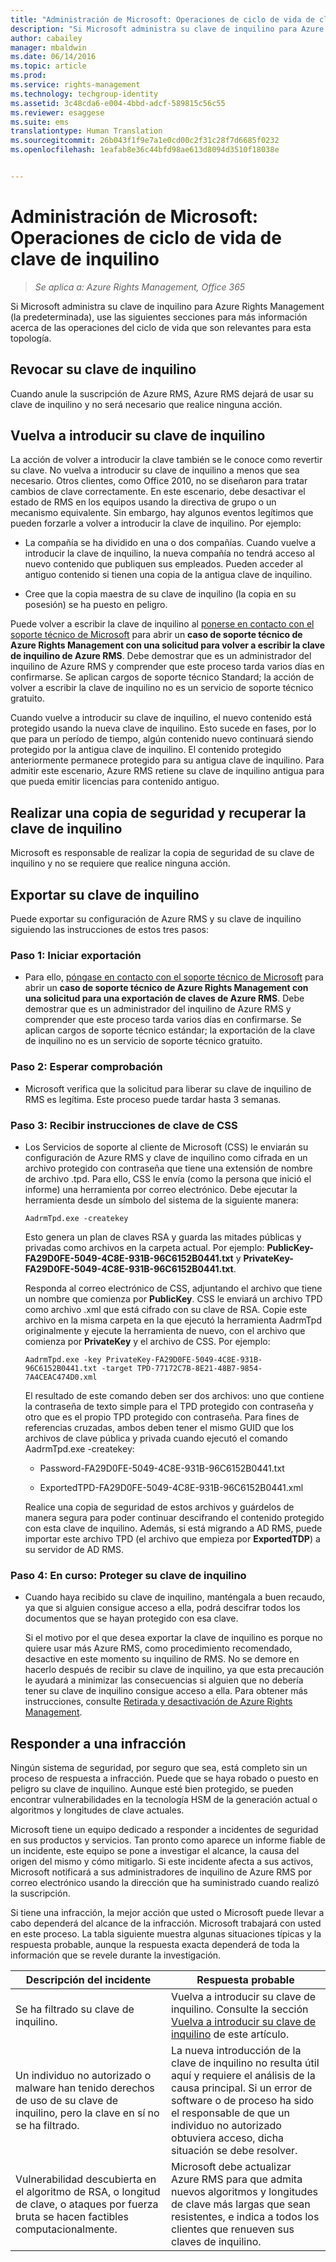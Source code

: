 ```yaml
---
title: "Administración de Microsoft: Operaciones de ciclo de vida de clave de inquilino | Azure RMS"
description: "Si Microsoft administra su clave de inquilino para Azure Rights Management (la predeterminada), use las siguientes secciones para más información acerca de las operaciones del ciclo de vida que son relevantes para esta topología."
author: cabailey
manager: mbaldwin
ms.date: 06/14/2016
ms.topic: article
ms.prod: 
ms.service: rights-management
ms.technology: techgroup-identity
ms.assetid: 3c48cda6-e004-4bbd-adcf-589815c56c55
ms.reviewer: esaggese
ms.suite: ems
translationtype: Human Translation
ms.sourcegitcommit: 26b043f1f9e7a1e0cd00c2f31c28f7d6685f0232
ms.openlocfilehash: 1eafab8e36c44bfd98ae613d8094d3510f18038e


---
```



# Administración de Microsoft: Operaciones de ciclo de vida de clave de inquilino

>*Se aplica a: Azure Rights Management, Office 365*

Si Microsoft administra su clave de inquilino para Azure Rights Management (la predeterminada), use las siguientes secciones para más información acerca de las operaciones del ciclo de vida que son relevantes para esta topología.

## Revocar su clave de inquilino
Cuando anule la suscripción de Azure RMS, Azure RMS dejará de usar su clave de inquilino y no será necesario que realice ninguna acción.

## Vuelva a introducir su clave de inquilino
La acción de volver a introducir la clave también se le conoce como revertir su clave. No vuelva a introducir su clave de inquilino a menos que sea necesario. Otros clientes, como Office 2010, no se diseñaron para tratar cambios de clave correctamente. En este escenario, debe desactivar el estado de RMS en los equipos usando la directiva de grupo o un mecanismo equivalente. Sin embargo, hay algunos eventos legítimos que pueden forzarle a volver a introducir la clave de inquilino. Por ejemplo:

-   La compañía se ha dividido en una o dos compañías. Cuando vuelve a introducir la clave de inquilino, la nueva compañía no tendrá acceso al nuevo contenido que publiquen sus empleados. Pueden acceder al antiguo contenido si tienen una copia de la antigua clave de inquilino.

-   Cree que la copia maestra de su clave de inquilino (la copia en su posesión) se ha puesto en peligro.

Puede volver a escribir la clave de inquilino al [ponerse en contacto con el soporte técnico de Microsoft](../get-started/information-support.md#to-contact-microsoft-support) para abrir un **caso de soporte técnico de Azure Rights Management con una solicitud para volver a escribir la clave de inquilino de Azure RMS**. Debe demostrar que es un administrador del inquilino de Azure RMS y comprender que este proceso tarda varios días en confirmarse. Se aplican cargos de soporte técnico Standard; la acción de volver a escribir la clave de inquilino no es un servicio de soporte técnico gratuito.

Cuando vuelve a introducir su clave de inquilino, el nuevo contenido está protegido usando la nueva clave de inquilino. Esto sucede en fases, por lo que para un período de tiempo, algún contenido nuevo continuará siendo protegido por la antigua clave de inquilino. El contenido protegido anteriormente permanece protegido para su antigua clave de inquilino. Para admitir este escenario, Azure RMS retiene su clave de inquilino antigua para que pueda emitir licencias para contenido antiguo.

## Realizar una copia de seguridad y recuperar la clave de inquilino
Microsoft es responsable de realizar la copia de seguridad de su clave de inquilino y no se requiere que realice ninguna acción.

## Exportar su clave de inquilino
Puede exportar su configuración de Azure RMS y su clave de inquilino siguiendo las instrucciones de estos tres pasos:

### Paso 1: Iniciar exportación

-   Para ello, [póngase en contacto con el soporte técnico de Microsoft](../get-started/information-support.md#to-contact-microsoft-support) para abrir un **caso de soporte técnico de Azure Rights Management con una solicitud para una exportación de claves de Azure RMS**. Debe demostrar que es un administrador del inquilino de Azure RMS y comprender que este proceso tarda varios días en confirmarse. Se aplican cargos de soporte técnico estándar; la exportación de la clave de inquilino no es un servicio de soporte técnico gratuito.

### Paso 2: Esperar comprobación

-   Microsoft verifica que la solicitud para liberar su clave de inquilino de RMS es legítima. Este proceso puede tardar hasta 3 semanas.

### Paso 3: Recibir instrucciones de clave de CSS

-   Los Servicios de soporte al cliente de Microsoft (CSS) le enviarán su configuración de Azure RMS y clave de inquilino como cifrada en un archivo protegido con contraseña que tiene una extensión de nombre de archivo .tpd. Para ello, CSS le envía (como la persona que inició el informe) una herramienta por correo electrónico. Debe ejecutar la herramienta desde un símbolo del sistema de la siguiente manera:

    ```
    AadrmTpd.exe -createkey
    ```
    Esto genera un plan de claves RSA y guarda las mitades públicas y privadas como archivos en la carpeta actual. Por ejemplo: **PublicKey-FA29D0FE-5049-4C8E-931B-96C6152B0441.txt** y **PrivateKey-FA29D0FE-5049-4C8E-931B-96C6152B0441.txt**.

    Responda al correo electrónico de CSS, adjuntando el archivo que tiene un nombre que comienza por **PublicKey**. CSS le enviará un archivo TPD como archivo .xml que está cifrado con su clave de RSA. Copie este archivo en la misma carpeta en la que ejecutó la herramienta AadrmTpd originalmente y ejecute la herramienta de nuevo, con el archivo que comienza por **PrivateKey** y el archivo de CSS. Por ejemplo:

    ```
    AadrmTpd.exe -key PrivateKey-FA29D0FE-5049-4C8E-931B-96C6152B0441.txt -target TPD-77172C7B-8E21-48B7-9854-7A4CEAC474D0.xml
    ```
    El resultado de este comando deben ser dos archivos: uno que contiene la contraseña de texto simple para el TPD protegido con contraseña y otro que es el propio TPD protegido con contraseña. Para fines de referencias cruzadas, ambos deben tener el mismo GUID que los archivos de clave pública y privada cuando ejecutó el comando AadrmTpd.exe -createkey:

    -   Password-FA29D0FE-5049-4C8E-931B-96C6152B0441.txt

    -   ExportedTPD-FA29D0FE-5049-4C8E-931B-96C6152B0441.xml

    Realice una copia de seguridad de estos archivos y guárdelos de manera segura para poder continuar descifrando el contenido protegido con esta clave de inquilino. Además, si está migrando a AD RMS, puede importar este archivo TPD (el archivo que empieza por **ExportedTDP**) a su servidor de AD RMS.

### Paso 4: En curso: Proteger su clave de inquilino

-   Cuando haya recibido su clave de inquilino, manténgala a buen recaudo, ya que si alguien consigue acceso a ella, podrá descifrar todos los documentos que se hayan protegido con esa clave.

    Si el motivo por el que desea exportar la clave de inquilino es porque no quiere usar más Azure RMS, como procedimiento recomendado, desactive en este momento su inquilino de RMS. No se demore en hacerlo después de recibir su clave de inquilino, ya que esta precaución le ayudará a minimizar las consecuencias si alguien que no debería tener su clave de inquilino consigue acceso a ella. Para obtener más instrucciones, consulte [Retirada y desactivación de Azure Rights Management](decommission-deactivate.md).

## Responder a una infracción
Ningún sistema de seguridad, por seguro que sea, está completo sin un proceso de respuesta a infracción. Puede que se haya robado o puesto en peligro su clave de inquilino. Aunque esté bien protegido, se pueden encontrar vulnerabilidades en la tecnología HSM de la generación actual o algoritmos y longitudes de clave actuales.

Microsoft tiene un equipo dedicado a responder a incidentes de seguridad en sus productos y servicios. Tan pronto como aparece un informe fiable de un incidente, este equipo se pone a investigar el alcance, la causa del origen del mismo y cómo mitigarlo. Si este incidente afecta a sus activos, Microsoft notificará a sus administradores de inquilino de Azure RMS por correo electrónico usando la dirección que ha suministrado cuando realizó la suscripción.

Si tiene una infracción, la mejor acción que usted o Microsoft puede llevar a cabo dependerá del alcance de la infracción. Microsoft trabajará con usted en este proceso. La tabla siguiente muestra algunas situaciones típicas y la respuesta probable, aunque la respuesta exacta dependerá de toda la información que se revele durante la investigación.

|Descripción del incidente|Respuesta probable|
|------------------------|-------------------|
|Se ha filtrado su clave de inquilino.|Vuelva a introducir su clave de inquilino. Consulte la sección [Vuelva a introducir su clave de inquilino](operations-microsoft-managed-tenant-key.md#re-key-your-tenant-key) de este artículo.|
|Un individuo no autorizado o malware han tenido derechos de uso de su clave de inquilino, pero la clave en sí no se ha filtrado.|La nueva introducción de la clave de inquilino no resulta útil aquí y requiere el análisis de la causa principal. Si un error de software o de proceso ha sido el responsable de que un individuo no autorizado obtuviera acceso, dicha situación se debe resolver.|
|Vulnerabilidad descubierta en el algoritmo de RSA, o longitud de clave, o ataques por fuerza bruta se hacen factibles computacionalmente.|Microsoft debe actualizar Azure RMS para que admita nuevos algoritmos y longitudes de clave más largas que sean resistentes, e indica a todos los clientes que renueven sus claves de inquilino.|





<!--HONumber=Aug16_HO4-->


